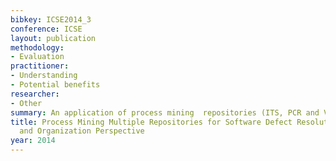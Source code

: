 ```yaml
---
bibkey: ICSE2014_3
conference: ICSE
layout: publication
methodology:
- Evaluation
practitioner:
- Understanding
- Potential benefits
researcher:
- Other
summary: An application of process mining  repositories (ITS, PCR and VCS)
title: Process Mining Multiple Repositories for Software Defect Resolution from Control
  and Organization Perspective
year: 2014
---
```

